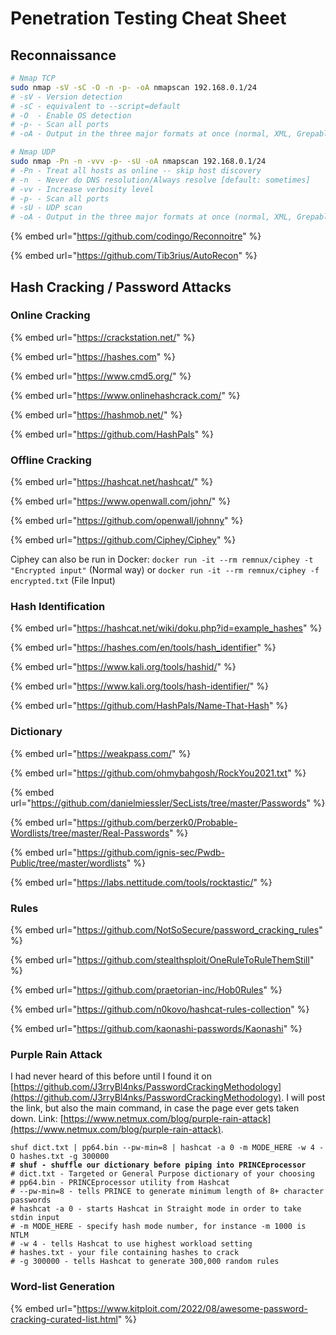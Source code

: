# Penetration Testing Cheat Sheet

## Reconnaissance

```bash
# Nmap TCP 
sudo nmap -sV -sC -O -n -p- -oA nmapscan 192.168.0.1/24
# -sV - Version detection
# -sC - equivalent to --script=default
# -O  - Enable OS detection
# -p- - Scan all ports 
# -oA - Output in the three major formats at once (normal, XML, Grepable)

# Nmap UDP
sudo nmap -Pn -n -vvv -p- -sU -oA nmapscan 192.168.0.1/24
# -Pn - Treat all hosts as online -- skip host discovery
# -n  - Never do DNS resolution/Always resolve [default: sometimes]
# -vv - Increase verbosity level
# -p- - Scan all ports
# -sU - UDP scan
# -oA - Output in the three major formats at once (normal, XML, Grepable)
```

{% embed url="https://github.com/codingo/Reconnoitre" %}

{% embed url="https://github.com/Tib3rius/AutoRecon" %}

## Hash Cracking / Password Attacks

### Online Cracking

{% embed url="https://crackstation.net/" %}

{% embed url="https://hashes.com" %}

{% embed url="https://www.cmd5.org/" %}

{% embed url="https://www.onlinehashcrack.com/" %}

{% embed url="https://hashmob.net/" %}

{% embed url="https://github.com/HashPals" %}

### Offline Cracking

{% embed url="https://hashcat.net/hashcat/" %}

{% embed url="https://www.openwall.com/john/" %}

{% embed url="https://github.com/openwall/johnny" %}

{% embed url="https://github.com/Ciphey/Ciphey" %}

Ciphey can also be run in Docker: `docker run -it --rm remnux/ciphey -t "Encrypted input"` (Normal way) or `docker run -it --rm remnux/ciphey -f encrypted.txt` (File Input)

### Hash Identification

{% embed url="https://hashcat.net/wiki/doku.php?id=example_hashes" %}

{% embed url="https://hashes.com/en/tools/hash_identifier" %}

{% embed url="https://www.kali.org/tools/hashid/" %}

{% embed url="https://www.kali.org/tools/hash-identifier/" %}

{% embed url="https://github.com/HashPals/Name-That-Hash" %}

### Dictionary

{% embed url="https://weakpass.com/" %}

{% embed url="https://github.com/ohmybahgosh/RockYou2021.txt" %}

{% embed url="https://github.com/danielmiessler/SecLists/tree/master/Passwords" %}

{% embed url="https://github.com/berzerk0/Probable-Wordlists/tree/master/Real-Passwords" %}

{% embed url="https://github.com/ignis-sec/Pwdb-Public/tree/master/wordlists" %}

{% embed url="https://labs.nettitude.com/tools/rocktastic/" %}

### Rules

{% embed url="https://github.com/NotSoSecure/password_cracking_rules" %}

{% embed url="https://github.com/stealthsploit/OneRuleToRuleThemStill" %}

{% embed url="https://github.com/praetorian-inc/Hob0Rules" %}

{% embed url="https://github.com/n0kovo/hashcat-rules-collection" %}

{% embed url="https://github.com/kaonashi-passwords/Kaonashi" %}

### Purple Rain Attack

I had never heard of this before until I found it on [https://github.com/J3rryBl4nks/PasswordCrackingMethodology](https://github.com/J3rryBl4nks/PasswordCrackingMethodology). I will post the link, but also the main command, in case the page ever gets taken down. Link: [https://www.netmux.com/blog/purple-rain-attack](https://www.netmux.com/blog/purple-rain-attack).

<pre class="language-bash"><code class="lang-bash">shuf dict.txt | pp64.bin --pw-min=8 | hashcat -a 0 -m MODE_HERE -w 4 -O hashes.txt -g 300000
<strong># shuf - shuffle our dictionary before piping into PRINCEprocessor
</strong># dict.txt - Targeted or General Purpose dictionary of your choosing
# pp64.bin - PRINCEprocessor utility from Hashcat
# --pw-min=8 - tells PRINCE to generate minimum length of 8+ character passwords
# hashcat -a 0 - starts Hashcat in Straight mode in order to take stdin input
# -m MODE_HERE - specify hash mode number, for instance -m 1000 is NTLM
# -w 4 - tells Hashcat to use highest workload setting
# hashes.txt - your file containing hashes to crack
# -g 300000 - tells Hashcat to generate 300,000 random rules
</code></pre>

### Word-list Generation

{% embed url="https://www.kitploit.com/2022/08/awesome-password-cracking-curated-list.html" %}
